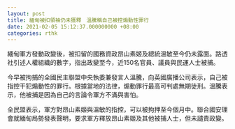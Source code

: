 ```yaml
---
layout: post
title: 緬甸被扣領袖仍未獲釋　溫騰稱自己被控煽動性罪行
date: 2021-02-05 15:12:37.000000000 +08:00
categories: rthk
---
```


緬甸軍方發動政變後，被扣留的國務資政昂山素姬及總統溫敏至今仍未露面。路透社引述人權組織的數字，指出政變至今，近150名官員、議員與民運人士被捕。

今早被拘捕的全國民主聯盟中央執委兼發言人溫騰，向英國廣播公司表示，自己被指控干犯煽動性的罪行。根據當地的法律，煽動罪行最高可判處無期徒刑。溫騰表示，他被捕是因為自己的言論令軍方不滿與害怕。

全民盟表示，軍方對昂山素姬與溫敏的指控，可以被拘押至今個月中。聯合國安理會就緬甸局勢發表聲明，要求軍方釋放昂山素姬及其他被捕人士，但未譴責政變。
